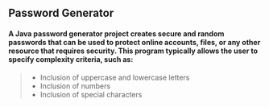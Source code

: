 ## Password Generator
#### A Java password generator project creates secure and random passwords that can be used to protect online accounts, files, or any other resource that requires security. This program typically allows the user to specify complexity criteria, such as:

<!-- > - Password length -->
> - Inclusion of uppercase and lowercase letters
> - Inclusion of numbers
> - Inclusion of special characters

<!-- <h4 aling="left">About the Password Generator:</h4>
<p align="justify">
The program uses Java libraries to generate passwords that meet these criteria, ensuring the creation of robust and hard-to-crack passwords. It is a useful tool for enhancing the digital security of users and systems.
</p> -->
